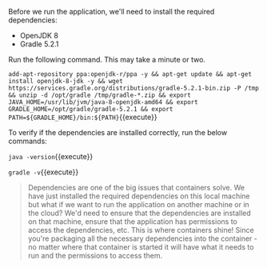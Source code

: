 Before we run the application, we'll need to install the required dependencies: 

* OpenJDK 8
* Gradle 5.2.1

Run the following command. This may take a minute or two.

`add-apt-repository ppa:openjdk-r/ppa -y && apt-get update && apt-get install openjdk-8-jdk -y && wget https://services.gradle.org/distributions/gradle-5.2.1-bin.zip -P /tmp && unzip -d /opt/gradle /tmp/gradle-*.zip && export JAVA_HOME=/usr/lib/jvm/java-8-openjdk-amd64 && export GRADLE_HOME=/opt/gradle/gradle-5.2.1 && export PATH=${GRADLE_HOME}/bin:${PATH}`{{execute}}

To verify if the dependencies are installed correctly, run the below commands:

`java -version`{{execute}}

`gradle -v`{{execute}}



>Dependencies are one of the big issues that containers solve. We have just installed the required dependencies on this local machine but what if we want to run the application on another machine or in the cloud?  We'd need to ensure that the dependencies are installed on that machine, ensure that the application has permissions to access the dependencies, etc. This is where containers shine!  Since you're packaging all the necessary dependencies into the container - no matter where that container is started it will have what it needs to run and the permissions to access them.